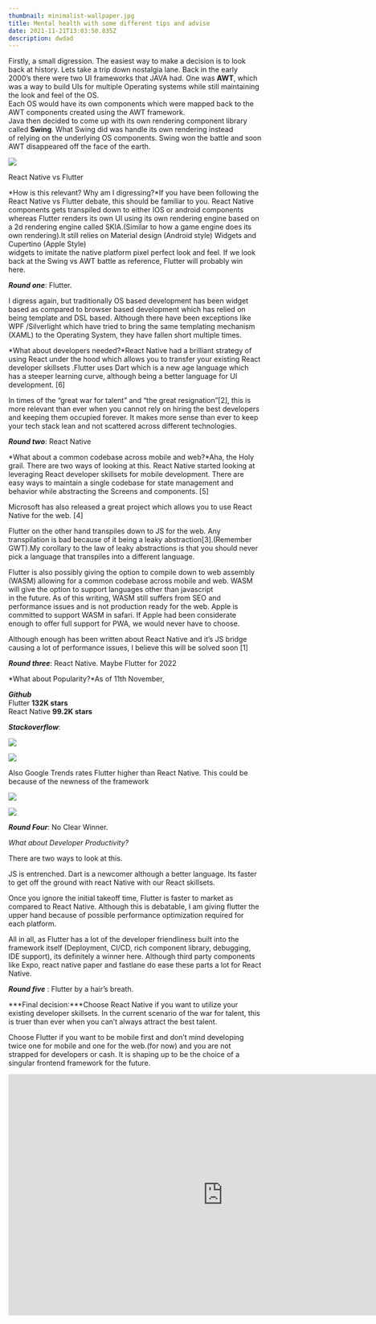 ```yaml
---
thumbnail: minimalist-wallpaper.jpg
title: Mental health with some different tips and advise
date: 2021-11-21T13:03:50.835Z
description: dwdad
---
```

Firstly, a small digression. The easiest way to make a decision is to look back at history. Lets take a trip down nostalgia lane. Back in the early 2000’s there were two UI frameworks that JAVA had. One was **AWT**, which was a way to build UIs for multiple Operating systems while still maintaining the look and feel of the OS.\
Each OS would have its own components which were mapped back to the AWT components created using the AWT framework.\
Java then decided to come up with its own rendering component library called **Swing**. What Swing did was handle its own rendering instead\
of relying on the underlying OS components. Swing won the battle and soon AWT disappeared off the face of the earth.

![](https://miro.medium.com/max/700/0*Zrh5sOwLaEdWXRDs.jpeg)

React Native vs Flutter

*How is this relevant? Why am I digressing?*If you have been following the React Native vs Flutter debate, this should be familiar to you. React Native components gets transpiled down to either IOS or android components whereas Flutter renders its own UI using its own rendering engine based on a 2d rendering engine called SKIA.(Similar to how a game engine does its own rendering).It still relies on Material design (Android style) Widgets and Cupertino (Apple Style)\
widgets to imitate the native platform pixel perfect look and feel. If we look back at the Swing vs AWT battle as reference, Flutter will probably win here.

***Round one***: Flutter.

I digress again, but traditionally OS based development has been widget based as compared to browser based development which has relied on being template and DSL based. Although there have been exceptions like WPF /Silverlight which have tried to bring the same templating mechanism (XAML) to the Operating System, they have fallen short multiple times.

*What about developers needed?*React Native had a brilliant strategy of using React under the hood which allows you to transfer your existing React developer skillsets .Flutter uses Dart which is a new age language which has a steeper learning curve, although being a better language for UI development. \[6]

In times of the “great war for talent” and “the great resignation”\[2], this is more relevant than ever when you cannot rely on hiring the best developers and keeping them occupied forever. It makes more sense than ever to keep your tech stack lean and not scattered across different technologies.

***Round two***: React Native

*What about a common codebase across mobile and web?*Aha, the Holy grail. There are two ways of looking at this. React Native started looking at leveraging React developer skillsets for mobile development. There are easy ways to maintain a single codebase for state management and behavior while abstracting the Screens and components. \[5]

Microsoft has also released a great project which allows you to use React Native for the web. \[4]

Flutter on the other hand transpiles down to JS for the web. Any transpilation is bad because of it being a leaky abstraction\[3].(Remember GWT).My corollary to the law of leaky abstractions is that you should never pick a language that transpiles into a different language.

Flutter is also possibly giving the option to compile down to web assembly (WASM) allowing for a common codebase across mobile and web. WASM will give the option to support languages other than javascript\
in the future. As of this writing, WASM still suffers from SEO and performance issues and is not production ready for the web. Apple is committed to support WASM in safari. If Apple had been considerate enough to offer full support for PWA, we would never have to choose.

Although enough has been written about React Native and it’s JS bridge causing a lot of performance issues, I believe this will be solved soon \[1]

***Round three***: React Native. Maybe Flutter for 2022

*What about Popularity?*As of 11th November,

***Github***\
Flutter **132K stars**\
React Native **99.2K stars**

***Stackoverflow***:

![](https://miro.medium.com/max/30/0*v4pL25-eJJQ2Kn9j.png?q=20)

![](https://miro.medium.com/max/700/0*v4pL25-eJJQ2Kn9j.png)

Also Google Trends rates Flutter higher than React Native. This could be because of the newness of the framework

![](https://miro.medium.com/max/30/1*Q1K-Qs8j_4UcqHaXdhlEbw.png?q=20)

![](https://miro.medium.com/max/700/1*Q1K-Qs8j_4UcqHaXdhlEbw.png)

***Round Four***: No Clear Winner.

*What about Developer Productivity?*

There are two ways to look at this.

JS is entrenched. Dart is a newcomer although a better language. Its faster to get off the ground with react Native with our React skillsets.

Once you ignore the initial takeoff time, Flutter is faster to market as compared to React Native. Although this is debatable, I am giving flutter the upper hand because of possible performance optimization required for each platform.

All in all, as Flutter has a lot of the developer friendliness built into the framework itself (Deployment, CI/CD, rich component library, debugging, IDE support), its definitely a winner here. Although third party components like Expo, react native paper and fastlane do ease these parts a lot for React Native.

***Round five*** : Flutter by a hair’s breath.

***Final decision:***Choose React Native if you want to utilize your existing developer skillsets. In the current scenario of the war for talent, this is truer than ever when you can’t always attract the best talent.

Choose Flutter if you want to be mobile first and don’t mind developing twice one for mobile and one for the web.(for now) and you are not strapped for developers or cash. It is shaping up to be the choice of a singular frontend framework for the future.



<iframe width="853" height="480" src="https://www.youtube.com/embed/sNs8-RBMqWk" title="YouTube video player" frameborder="0" allow="accelerometer; autoplay; clipboard-write; encrypted-media; gyroscope; picture-in-picture" allowfullscreen></iframe>